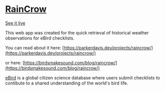 # [RainCrow](https://raincrow.netlify.app/)

[See it live](https://raincrow.netlify.app/)

This web app was created for the quick retrieval of historical weather observations for eBird checklists.

You can read about it here: [https://parkerdavis.dev/projects/raincrow/](https://parkerdavis.dev/projects/raincrow/)

or here: [https://birdsmakesound.com/blog/raincrow/](https://birdsmakesound.com/blog/raincrow/)

[eBird](https://ebird.org/about) is a global citizen science database where users submit checklists to contibute to a shared understanding of the world's bird life.

